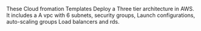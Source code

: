 These Cloud fromation Templates Deploy a Three tier architecture in AWS. It includes a A vpc with 6 subnets, security groups, Launch configurations, auto-scaling groups Load balancers  and rds. 
